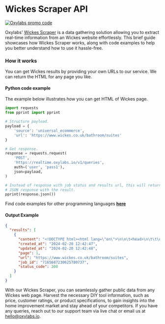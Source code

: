 # Wickes Scraper API

[![Oxylabs promo code](https://user-images.githubusercontent.com/129506779/250792357-8289e25e-9c36-4dc0-a5e2-2706db797bb5.png)](https://oxylabs.go2cloud.org/aff_c?offer_id=7&aff_id=877&url_id=112)

Oxylabs' [Wickes Scraper](https://oxylabs.io/products/scraper-api/ecommerce/wickes?utm_source=github&utm_medium=repositories&utm_campaign=product) is a data gathering solution allowing you to extract real-time information from an Wickes website effortlessly. This brief guide showcases how Wickes Scraper works, along with code examples to help you better understand how to use it hassle-free.

### How it works

You can get Wickes results by providing your own URLs to our service. We can return the HTML for any page you like.

#### Python code example

The example below illustrates how you can get HTML of Wickes page.

```python
import requests
from pprint import pprint

# Structure payload.
payload = {
    'source': 'universal_ecommerce',
    'url': 'https://www.wickes.co.uk/bathroom/suites'
}

# Get response.
response = requests.request(
    'POST',
    'https://realtime.oxylabs.io/v1/queries',
    auth=('user', 'pass1'),
    json=payload,
)

# Instead of response with job status and results url, this will return the
# JSON response with the result.
pprint(response.json())
```
Find code examples for other programming languages [**here**](https://github.com/oxylabs/wickes-scraper/tree/main/code%20examples)

#### Output Example
```json
{
  "results": [
    {
      "content": "<!DOCTYPE html><html lang=\"en\">\n\n\t<head>\n\t\t\n\n\n\n\n\n\n\n\n    <!-- OneTrust Cookies Consent Notice start f ... </html>",
      "created_at": "2024-02-20 12:42:47",
      "updated_at": "2024-02-20 12:42:48",
      "page": 1,
      "url": "https://www.wickes.co.uk/bathroom/suites",
      "job_id": "7165687230625780737",
      "status_code": 200
    }
  ]
}
```
With our Wickes Scraper, you can seamlessly gather public data from any Wickes web page. Harvest the necessary DIY tool information, such as price, customer ratings, or product specifications, to gain insights into the home improvement market and stay ahead of your competitors. If you have any queries, reach out to our support team via live chat or email us at hello@oxylabs.io.
